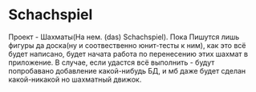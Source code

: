 # Schachspiel
Проект - Шахматы(На нем. (das) Schachspiel). Пока Пишутся лишь фигуры да доска(ну и соотвественно юнит-тесты к ним), как это всё будет написано, будет начата работа по перенесению этих шахмат в приложение. В случае, если удастся всё выполнить - будут попробавано добавление какой-нибудь БД, и мб даже будет сделан какой-никакой но шахматный движок.
